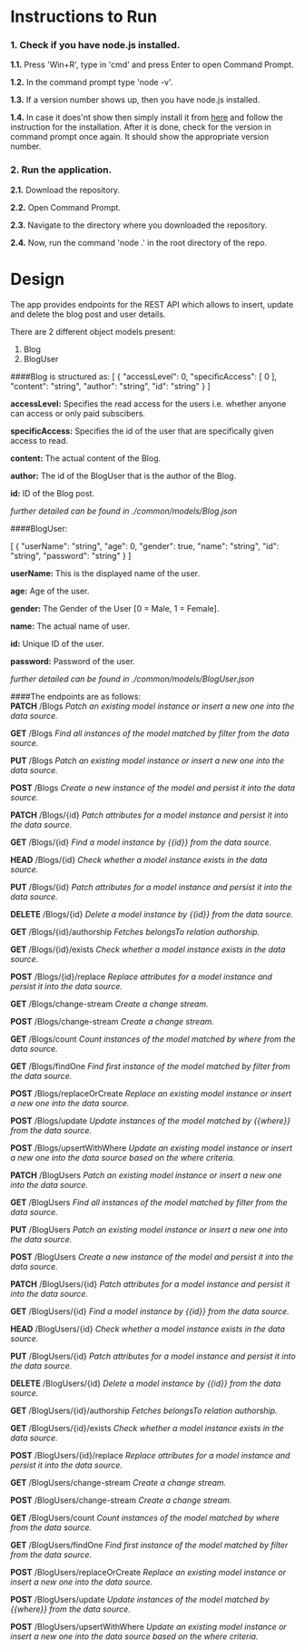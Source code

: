 Instructions to Run
===


### 1. Check if you have node.js installed.

**1.1.** Press 'Win+R', type in 'cmd' and press Enter to open Command Prompt.  
  
**1.2.** In the command prompt type 'node -v'.
  
**1.3.** If a version number shows up, then you have node.js installed.
  
**1.4.** In case it does'nt show then simply install it from [here](https://nodejs.org/en/) and follow the instruction for the installation. After it is done, check for the version in command prompt once again. It should show the appropriate version number.

### 2. Run the application. 

**2.1.** Download the repository.  

**2.2.** Open Command Prompt.  

**2.3.** Navigate to the directory where you downloaded the repository.  

**2.4.** Now, run the command 'node .' in the root directory of the repo.

Design
===

The app provides endpoints for the REST API which allows to insert, update and delete the blog post and user details.  

There are 2 different object models present:
1. Blog  
2. BlogUser  

####Blog is structured as:
[
  {
    "accessLevel": 0,
    "specificAccess": [
      0
    ],
    "content": "string",
    "author": "string",
    "id": "string"
  }
]

**accessLevel:** Specifies the read access for the users i.e. whether anyone can access or only paid subscibers.

**specificAccess:** Specifies the id of the user that are specifically given access to read.

**content:** The actual content of the Blog.

**author:** The id of the BlogUser that is the author of the Blog.

**id:** ID of the Blog post.

*further detailed can be found in ./common/models/Blog.json*


####BlogUser:

[
  {
    "userName": "string",
    "age": 0,
    "gender": true,
    "name": "string",
    "id": "string",
    "password": "string"
  }
]

**userName:** This is the displayed name of the user.

**age:** Age of the user.

**gender:** The Gender of the User [0 = Male, 1 = Female].

**name:** The actual name of user.

**id:** Unique ID of the user.

**password:** Password of the user.

*further detailed can be found in ./common/models/BlogUser.json*


####The endpoints are as follows:  
**PATCH** /Blogs  *Patch an existing model instance or insert a new one into the data source.*  

**GET** /Blogs  *Find all instances of the model matched by filter from the data source.*  

**PUT** /Blogs *Patch an existing model instance or insert a new one into the data source.*  

**POST** /Blogs *Create a new instance of the model and persist it into the data source.*  

**PATCH** /Blogs/{id} *Patch attributes for a model instance and persist it into the data source.*  

**GET** /Blogs/{id} *Find a model instance by {{id}} from the data source.*  

**HEAD** /Blogs/{id} *Check whether a model instance exists in the data source.*  

**PUT** /Blogs/{id} *Patch attributes for a model instance and persist it into the data source.*  

**DELETE** /Blogs/{id} *Delete a model instance by {{id}} from the data source.*  

**GET** /Blogs/{id}/authorship *Fetches belongsTo relation authorship.*  

**GET** /Blogs/{id}/exists *Check whether a model instance exists in the data source.*  

**POST** /Blogs/{id}/replace *Replace attributes for a model instance and persist it into the data source.*  

**GET** /Blogs/change-stream *Create a change stream.*  

**POST** /Blogs/change-stream *Create a change stream.*  

**GET** /Blogs/count *Count instances of the model matched by where from the data source.*  

**GET** /Blogs/findOne *Find first instance of the model matched by filter from the data source.*  

**POST** /Blogs/replaceOrCreate *Replace an existing model instance or insert a new one into the data source.*  

**POST** /Blogs/update *Update instances of the model matched by {{where}} from the data source.*  

**POST** /Blogs/upsertWithWhere *Update an existing model instance or insert a new one into the data source based on the where criteria.*  


**PATCH** /BlogUsers  *Patch an existing model instance or insert a new one into the data source.*  

**GET** /BlogUsers  *Find all instances of the model matched by filter from the data source.*  

**PUT** /BlogUsers *Patch an existing model instance or insert a new one into the data source.*  

**POST** /BlogUsers *Create a new instance of the model and persist it into the data source.*  

**PATCH** /BlogUsers/{id} *Patch attributes for a model instance and persist it into the data source.*  

**GET** /BlogUsers/{id} *Find a model instance by {{id}} from the data source.*  

**HEAD** /BlogUsers/{id} *Check whether a model instance exists in the data source.*  

**PUT** /BlogUsers/{id} *Patch attributes for a model instance and persist it into the data source.*  

**DELETE** /BlogUsers/{id} *Delete a model instance by {{id}} from the data source.*  

**GET** /BlogUsers/{id}/authorship *Fetches belongsTo relation authorship.*  

**GET** /BlogUsers/{id}/exists *Check whether a model instance exists in the data source.*  

**POST** /BlogUsers/{id}/replace *Replace attributes for a model instance and persist it into the data source.*  

**GET** /BlogUsers/change-stream *Create a change stream.*  

**POST** /BlogUsers/change-stream *Create a change stream.*  

**GET** /BlogUsers/count *Count instances of the model matched by where from the data source.*  

**GET** /BlogUsers/findOne *Find first instance of the model matched by filter from the data source.*  

**POST** /BlogUsers/replaceOrCreate *Replace an existing model instance or insert a new one into the data source.*  

**POST** /BlogUsers/update *Update instances of the model matched by {{where}} from the data source.*  

**POST** /BlogUsers/upsertWithWhere *Update an existing model instance or insert a new one into the data source based on the where criteria.*  
